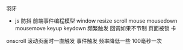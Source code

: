 羽牙

- js 防抖
前端事件编程模型 window resize scroll
mouse mousedown mousemove
keyup keydown
频繁触发 回调如果不节制 页面被锁 卡

onscroll 滚动页面时一直触发 事件触发
频率降低一些 100毫秒一次 